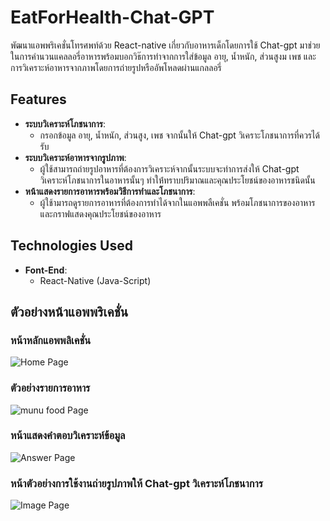 # EatForHealth-Chat-GPT

พัฒนาแอพพริเคชั่นโทรศพท์ด้วย React-native เกี่ยวกับอาหารเด็กโดยการใช้ Chat-gpt มาช่วยในการคำนวนแคลลอรี่อาหารพร้อมบอกวิธ๊การทำจากการใส่ข้อมูล อายุ, น้ำหนัก, ส่วนสูงม เพช และการวิเคราะห์อาหารจากภาพโดยการถ่ายรูปหรืออัพโหลดผ่านแกลลอรี่ 
## Features

- **ระบบวิเคราะห์โภชนาการ**: 
  - กรอกข้อมูล อายุ, น้ำหนัก, ส่วนสูง, เพช จากนั้นให้ Chat-gpt วิเคราะโภชนาการที่ควรได้รับ
- **ระบบวิเคราะห์อาหารจากรูปภาพ**:
  - ผู้ใช้สามารถถ่ายรูปอาหารที่ต้องการวิเคราะห์จากนั้นระบบจะทำการส่งให้ Chat-gpt วิเคราะห์โภชนาการในอาหารนั้นๆ ทำให่้ทราบปริมาณและคุณประโยชน์ของอาหารชนิดนั้น
- **หน้าแสดงรายการอาหารพร้อมวิธีการทำและโภชนาการ**:
  - ผู้ใช้ามารถดูรายการอาหารที่ต้องการทำได้จากในแอพพลืเคชั่น พร้อมโภชนาการของอาหารและกราฟแสดงคุณประโยชน์ของอาหาร

## Technologies Used

- **Font-End**: 
  - React-Native (Java-Script)
  
## ตัวอย่างหน้าแอพพริเคชั่น
### หน้าหลักแอพพลิเคชั่น
![Home Page](/assetsReadme/Home.jpg)

### ตัวอย่างรายการอาหาร
![munu food Page](/assetsReadme/MenuFood.jpg)

### หน้าแสดงคำตอบวิเคราะห์ข้อมูล
![Answer Page](/assetsReadme/Answer.jpg)

### หน้าตัวอย่างการใช้งานถ่ายรูปภาพให้ Chat-gpt วิเคราะห์โภชนาการ
![Image Page](/assetsReadme/Image.jpg)
